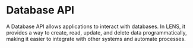 # Database API

A Database API allows applications to interact with databases. In LENS, it provides a way to create, read, update, and delete data programmatically, making it easier to integrate with other systems and automate processes.


<!--stackedit_data:
eyJoaXN0b3J5IjpbLTEyMjczMzk1ODVdfQ==
-->